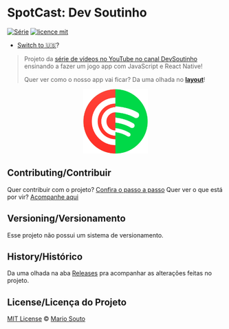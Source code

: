 # SpotCast: Dev Soutinho 

[![Série](https://img.shields.io/badge/DevSoutinho-Spotcast-orange)](https://www.youtube.com/watch?v=jOAU81jdi-c&list=PLTcmLKdIkOWmeNferJ292VYKBXydGeDej)
[![licence mit](https://img.shields.io/badge/licence-MIT-blue.svg)](https://github.com/afonsopacifer/open-source-boilerplate/blob/master/LICENSE.md)

- [Switch to 🇺🇸](./_docs/README_en-us.md)?

> Projeto da [série de vídeos no YouTube no canal DevSoutinho](https://www.youtube.com/watch?v=k1vdmXDgMJI&list=PLTcmLKdIkOWkkBSilAr6iqdnSDXdiiyIq) ensinando a fazer um jogo app com JavaScript e React Native!
>
> Quer ver como o nosso app vai ficar? Da uma olhada no [**layout**](https://www.figma.com/file/D419tWt6D8EbYoD0hTvxOm/Spotcast?node-id=0%3A1)!

<p align="center">
  <img alt="Logo do projeto" src="./_docs/logo.png" width="150" />
</p>

## Contributing/Contribuir
Quer contribuir com o projeto? [Confira o passo a passo](./CONTRIBUTING.md)
Quer ver o que está por vir? [Acompanhe aqui](https://github.com/omariosouto/spotcast/projects)

## Versioning/Versionamento

Esse projeto não possui um sistema de versionamento.

## History/Histórico
Da uma olhada na aba [Releases](https://github.com/omariosouto/spotcast/releases) pra acompanhar as alterações feitas no projeto.

## License/Licença do Projeto
[MIT License](./LICENSE.md) © [Mario Souto](http://mariosouto.com/)
